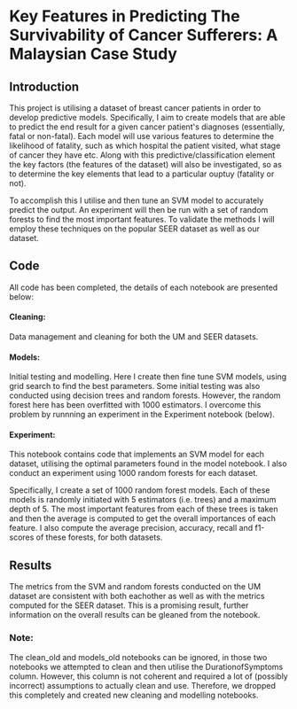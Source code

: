 # Key Features in Predicting The Survivability of Cancer Sufferers: A Malaysian Case Study
## Introduction
This project is utilising a dataset of breast cancer patients in order to develop predictive models. Specifically, I aim to create models that are able to predict the end result for a given cancer patient's diagnoses (essentially, fatal or non-fatal). Each model will use various features to determine the likelihood of fatality, such as which hospital the patient visited, what stage of cancer they have etc. Along with this predictive/classification element the key factors (the features of the dataset) will also be investigated, so as to determine the key elements that lead to a particular ouptuy (fatality or not).

To accomplish this I utilise and then tune an SVM model to accurately predict the output. An experiment will then be run with a set of random forests to find the most important features. To validate the methods I will employ these techniques on the popular SEER dataset as well as our dataset. 

## Code
All code has been completed, the details of each notebook are presented below: 
#### Cleaning: 
Data management and cleaning for both the UM and SEER datasets.
#### Models: 
Initial testing and modelling. Here I create then fine tune SVM models, using grid search to find the best parameters. Some initial testing was also conducted using decision trees and random forests. However, the random forest here has been overfitted with 1000 estimators. I overcome this problem by runnning an experiment in the Experiment notebook (below).
#### Experiment: 
This notebook contains code that implements an SVM model for each dataset, utilising the optimal parameters found in the model notebook. I also conduct an experiment using 1000 random forests for each dataset. 

Specifically, I create a set of 1000 random forest models. Each of these models is randomly initiated with 5 estimators (i.e. trees) and a maximum depth of 5. The most important features from each of these trees is taken and then the average is computed to get the overall importances of each feature. I also compute the average precision, accuracy, recall and f1-scores of these forests, for both datasets.

## Results
The metrics from the SVM and random forests conducted on the UM dataset are consistent with both eachother as well as with the metrics computed for the SEER dataset. This is a promising result, further information on the overall results can be gleaned from the notebook.







### Note:
The clean_old and models_old notebooks can be ignored, in those two notebooks we attempted to clean and then utilise the DurationofSymptoms column. However, this column is not coherent and required a lot of (possibly incorrect) assumptions to actually clean and use. Therefore, we dropped this completely and created new cleaning and modelling notebooks.

